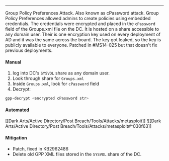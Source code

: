-- -
Group Policy Preferences Attack. Also known as cPassword attack. Group Policy Preferences allowed admins to create policies using embedded credentials. The credentials were encrypted and placed in the `cPassword` field of the Groups.xml file on the DC. It is hosted on a share accessible to any domain user. Their is one encryption key used on every deployment of AD and it was the same across the board. The key got leaked, so the key is publicly available to everyone. Patched in #MS14-025 but that doesn't fix previous deployments. 
#### Manual
1. log into DC's `SYSVOL` share as any domain user.
2. Look through share for `Groups.xml`
3. Inside `Groups.xml`, look for `cPassword` field
4. Decrypt:
```bash
gpp-decrypt <encrypted cPassword str> 
```
#### Automated
[[Dark Arts/Active Directory/Post Breach/Tools/Attacks/metasploit]]
![[Dark Arts/Active Directory/Post Breach/Tools/Attacks/metasploit#^030f63]]
#### Mitigation
- Patch, fixed in KB2962486
- Delete old GPP XML files stored in the `SYSVOL` share of the DC.